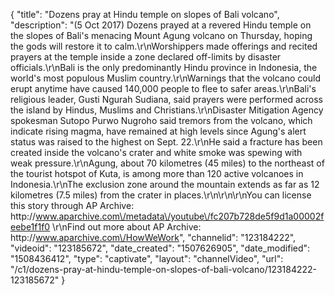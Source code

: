 {
    "title": "Dozens pray at Hindu temple on slopes of Bali volcano",
    "description": "(5 Oct 2017) Dozens prayed at a revered Hindu temple on the slopes of Bali's menacing Mount Agung volcano on Thursday, hoping the gods will restore it to calm.\r\nWorshippers made offerings and recited prayers at the temple inside a zone declared off-limits by disaster officials.\r\nBali is the only predominantly Hindu province in Indonesia, the world's most populous Muslim country.\r\nWarnings that the volcano could erupt anytime have caused 140,000 people to flee to safer areas.\r\nBali's religious leader, Gusti Ngurah Sudiana, said prayers were performed across the island by Hindus, Muslims and Christians.\r\nDisaster Mitigation Agency spokesman Sutopo Purwo Nugroho said tremors from the volcano, which indicate rising magma, have remained at high levels since Agung's alert status was raised to the highest on Sept. 22.\r\nHe said a fracture has been created inside the volcano's crater and white smoke was spewing with weak pressure.\r\nAgung, about 70 kilometres (45 miles) to the northeast of the tourist hotspot of Kuta, is among more than 120 active volcanoes in Indonesia.\r\nThe exclusion zone around the mountain extends as far as 12 kilometres (7.5 miles) from the crater in places.\r\n\r\n\r\nYou can license this story through AP Archive: http:\/\/www.aparchive.com\/metadata\/youtube\/fc207b728de5f9d1a00002feebe1f1f0 \r\nFind out more about AP Archive: http:\/\/www.aparchive.com\/HowWeWork",
    "channelid": "123184222",
    "videoid": "123185672",
    "date_created": "1507626905",
    "date_modified": "1508436412",
    "type": "captivate",
    "layout": "channelVideo",
    "url": "\/c1\/dozens-pray-at-hindu-temple-on-slopes-of-bali-volcano\/123184222-123185672"
}